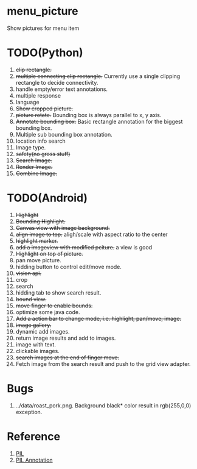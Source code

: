 # menu_picture
Show pictures for menu item

# TODO(Python)
1. ~~clip rectangle.~~
2. ~~multiple connecting clip rectangle.~~ Currently use a single clipping rectangle to decide connectivity.
3. handle empty/error text annotations.
4. multiple response
5. language
6. ~~Show cropped picture.~~
7. ~~picture rotate.~~ Bounding box is always parallel to x, y axis.
8. ~~Annotate bounding box.~~ Basic rectangle annotation for the biggest bounding box.
9. Multiple sub bounding box annotation.
10. location info search
11. Image type.
12. ~~safety(no gross stuff)~~
13. ~~Search Image.~~
14. ~~Render Image.~~
15. ~~Combine Image.~~

# TODO(Android)
1. ~~Highlight~~
2. ~~Bounding Highlight.~~
3. ~~Canvas view with image background.~~
4. ~~align image to top.~~ aligh/scale with aspect ratio to the center
5. ~~highlight marker.~~
6. ~~add a imageview with modified pciture.~~ a view is good
7. ~~Highlight on top of picture.~~
8. pan move picture.
9. hidding button to control edit/move mode.
10. ~~vision api.~~
11. crop
12. search
13. hidding tab to show search result.
14. ~~bound view.~~
15. ~~move finger to enable bounds.~~
16. optimize some java code.
17. ~~Add a action bar to change mode, i.e. highlight, pan/move, image.~~
18. ~~image gallery.~~
19. dynamic add images.
20. return image results and add to images.
21. image with text.
22. clickable images.
23. ~~search images at the end of finger move.~~
24. Fetch image from the search result and push to the grid view adapter.

# Bugs
1. ../data/roast_pork.png. Background black* color result in rgb(255,0,0) exception.

# Reference
1. [PIL](https://pillow.readthedocs.io/en/latest/handbook/index.html)
2. [PIL Annotation](http://effbot.org/imagingbook/imagedraw.htm)